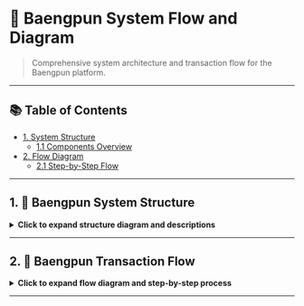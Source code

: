 # 🧊 Baengpun System Flow and Diagram

> Comprehensive system architecture and transaction flow for the Baengpun platform.

---

## 📚 Table of Contents

- [1. System Structure](#1-🔧-baengpun-system-structure)
  - [1.1 Components Overview](#🔹-components)
- [2. Flow Diagram](#2-🔁-baengpun-transaction-flow)
  - [2.1 Step-by-Step Flow](#🔢-step-by-step-flow)

---

## 1. 🔧 Baengpun System Structure

<details>
  <summary><strong>Click to expand structure diagram and descriptions</strong></summary>

![Baengpun System Structure](Group%20336.png)  
**Figure 1:** *Baengpun System Structure — Shows system components such as DApp, API Gateway, Service Layer, Database, zk-Rollup Layer 2, and Ethereum Layer 1.*

### 🔹 Components

- 👤 **Users**  
  Community users who make transactions such as receiving/transferring credit or withdrawing.

- 🧑‍💻 **Baengpun DApp (UI Layer)**  
  Frontend interface that displays credit and transaction information.

- 🌐 **API Gateway**  
  Connection point between the DApp and Backend Services via HTTPS.

- 🛠 **Service Layer**  
  Processes business logic such as crediting and authentication.

- 🔄 **Transaction Service**  
  Handles transaction orders like credit transfers and withdrawal queues.

- 🗄 **Database Layer**  
  Interfaces with MongoDB and Redis databases.

  - 🍃 **MongoDB**  
    Stores user data, transaction history, and credit policies.

  - ⚡ **Redis**  
    Cache for quick access to recent data such as current credit balance.

- 🌀 **zk-Rollup (Layer 2)**  
  Combines multiple transactions and generates a zk-proof.

  - 🧠 **Prover**  
    Creates zk-proofs from batch transactions.

  - 🚚 **Relayer**  
    Sends zk-proofs to the Smart Contract on Ethereum Layer 1.

- 🛑 **Monitoring**  
  Observes the health and status of all nodes: Sequencer, Prover, and Relayer.

- ⛓️ **Layer 1: Ethereum Mainnet**  
  The base blockchain layer that verifies zk-proofs.

  - 📜 **Rollup Smart Contract**  
    Validates zk-proofs on Layer 1.

  - 💸 **Exit/Withdraw Contract**  
    Enables users to withdraw credit from Layer 2 back to Layer 1.

</details>

---

## 2. 🔁 Baengpun Transaction Flow

<details>
  <summary><strong>Click to expand flow diagram and step-by-step process</strong></summary>

![Baengpun Flow Diagram](Group%20337.png)  
**Figure 2:** *Baengpun Flow Diagram — Illustrates the transaction flow from the user through zk-Rollup Layer 2 to final confirmation on Ethereum Layer 1.*

### 🔢 Step-by-Step Flow

1️⃣ **Users (Community)**  
Connect Wallet (e.g., MetaMask) to verify identity.

2️⃣ **Baengpun DApp**  
Initiate transactions via the API Gateway or connect directly to the Layer 2 Smart Contract.

3️⃣ **API Gateway**  
Validates requests — handles authentication and rate limiting.

4️⃣ **Service Layer**  
- *Credit Service:* Checks user credit limits.  
- *Transaction Service:* Manages transactions, withdrawal queues, and batching.

5️⃣ **MongoDB + Redis**  
- *MongoDB:* Stores persistent user and transaction data.  
- *Redis:* Provides fast-access cached data like current credit balances.

6️⃣ **Layer 2 zk-Rollup**  
- *Prover:* Generates zk-proofs from batched transactions.  
- *Relayer:* Sends zk-proofs to Layer 1 Ethereum.

7️⃣ **Layer 1 Ethereum**  
- *Rollup Contract:* Verifies zk-proofs.  
- *Exit/Withdraw Contract:* Allows users to claim and withdraw tokens.

</details>

---
